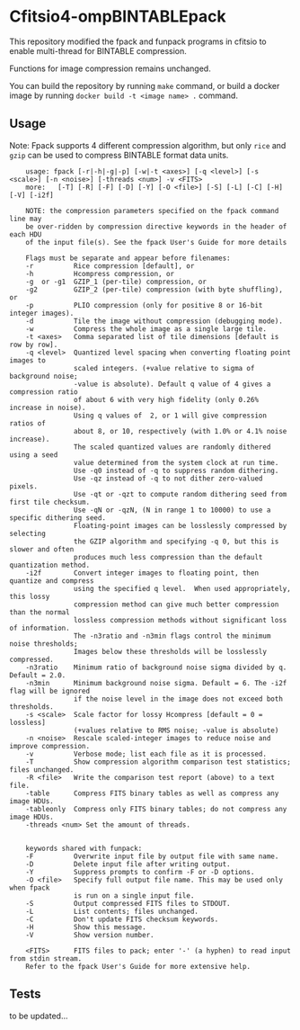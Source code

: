# Cfitsio4-ompBINTABLEpack

This repository modified the fpack and funpack programs in cfitsio to enable multi-thread for BINTABLE compression. 

Functions for image compression remains unchanged.

You can build the repository by running `make` command, or build a docker image by running `docker build -t <image name> .` command.

## Usage

Note: Fpack supports 4 different compression algorithm, but only `rice` and `gzip` can be used to compress BINTABLE format data units.

        usage: fpack [-r|-h|-g|-p] [-w|-t <axes>] [-q <level>] [-s <scale>] [-n <noise>] [-threads <num>] -v <FITS>
        more:   [-T] [-R] [-F] [-D] [-Y] [-O <file>] [-S] [-L] [-C] [-H] [-V] [-i2f]

        NOTE: the compression parameters specified on the fpack command line may
        be over-ridden by compression directive keywords in the header of each HDU
        of the input file(s). See the fpack User's Guide for more details

        Flags must be separate and appear before filenames:
        -r          Rice compression [default], or
        -h          Hcompress compression, or
        -g  or -g1  GZIP_1 (per-tile) compression, or
        -g2         GZIP_2 (per-tile) compression (with byte shuffling), or
        -p          PLIO compression (only for positive 8 or 16-bit integer images).
        -d          Tile the image without compression (debugging mode).
        -w          Compress the whole image as a single large tile.
        -t <axes>   Comma separated list of tile dimensions [default is row by row].
        -q <level>  Quantized level spacing when converting floating point images to
                    scaled integers. (+value relative to sigma of background noise;
                    -value is absolute). Default q value of 4 gives a compression ratio
                    of about 6 with very high fidelity (only 0.26% increase in noise).
                    Using q values of  2, or 1 will give compression ratios of
                    about 8, or 10, respectively (with 1.0% or 4.1% noise increase).
                    The scaled quantized values are randomly dithered using a seed 
                    value determined from the system clock at run time.
                    Use -q0 instead of -q to suppress random dithering.
                    Use -qz instead of -q to not dither zero-valued pixels.
                    Use -qt or -qzt to compute random dithering seed from first tile checksum.
                    Use -qN or -qzN, (N in range 1 to 10000) to use a specific dithering seed.
                    Floating-point images can be losslessly compressed by selecting
                    the GZIP algorithm and specifying -q 0, but this is slower and often
                    produces much less compression than the default quantization method.
        -i2f        Convert integer images to floating point, then quantize and compress
                    using the specified q level.  When used appropriately, this lossy
                    compression method can give much better compression than the normal
                    lossless compression methods without significant loss of information.
                    The -n3ratio and -n3min flags control the minimum noise thresholds;
                    Images below these thresholds will be losslessly compressed.
        -n3ratio    Minimum ratio of background noise sigma divided by q.  Default = 2.0.
        -n3min      Minimum background noise sigma. Default = 6. The -i2f flag will be ignored
                    if the noise level in the image does not exceed both thresholds.
        -s <scale>  Scale factor for lossy Hcompress [default = 0 = lossless]
                    (+values relative to RMS noise; -value is absolute)
        -n <noise>  Rescale scaled-integer images to reduce noise and improve compression.
        -v          Verbose mode; list each file as it is processed.
        -T          Show compression algorithm comparison test statistics; files unchanged.
        -R <file>   Write the comparison test report (above) to a text file.
        -table      Compress FITS binary tables as well as compress any image HDUs.
        -tableonly  Compress only FITS binary tables; do not compress any image HDUs.
        -threads <num> Set the amount of threads.
                    

        keywords shared with funpack:
        -F          Overwrite input file by output file with same name.
        -D          Delete input file after writing output.
        -Y          Suppress prompts to confirm -F or -D options.
        -O <file>   Specify full output file name. This may be used only when fpack
                    is run on a single input file.
        -S          Output compressed FITS files to STDOUT.
        -L          List contents; files unchanged.
        -C          Don't update FITS checksum keywords.
        -H          Show this message.
        -V          Show version number.

        <FITS>      FITS files to pack; enter '-' (a hyphen) to read input from stdin stream.
        Refer to the fpack User's Guide for more extensive help.


## Tests

to be updated...
